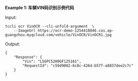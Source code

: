 **Example 1: 车辆VIN码识别示例代码**



Input: 

```
tccli ocr VinOCR --cli-unfold-argument  \
    --ImageUrl https://ocr-demo-1254418846.cos.ap-guangzhou.myqcloud.com/vehicle/VinOCR/VinOCR1.jpg
```

Output: 
```
{
    "Response": {
        "Vin": "LSGPC52H9GF125161",
        "RequestId": "c59d9002-6c8c-426d-b57f-a8837dee2c7c"
    }
}
```


